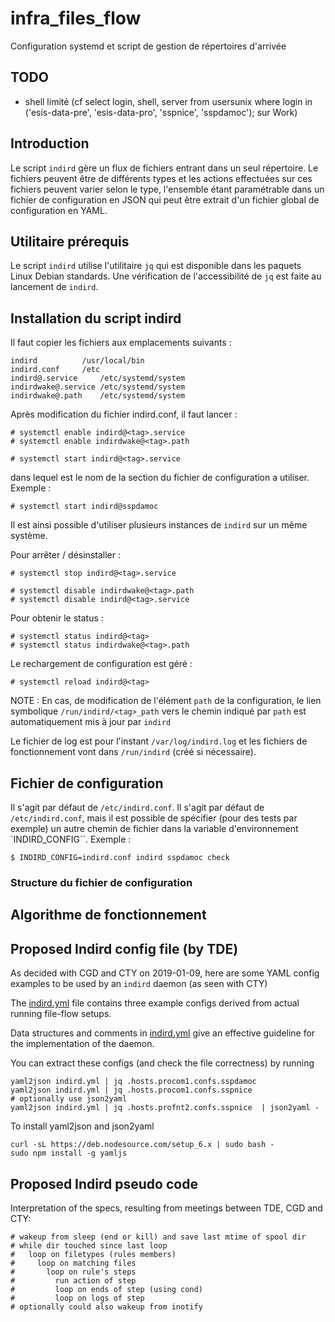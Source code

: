 # infra_files_flow
Configuration systemd et script de gestion de répertoires d'arrivée

## TODO

* shell limité (cf select login, shell, server from usersunix where login in ('esis-data-pre', 'esis-data-pro', 'sspnice', 'sspdamoc'); sur Work)

## Introduction
Le script `indird` gère un flux de fichiers entrant dans un seul répertoire. Le fichiers peuvent être de différents types et les actions effectuées sur ces fichiers peuvent varier selon le type, l'ensemble étant paramétrable dans un fichier de configuration en JSON qui peut être extrait d'un fichier global de configuration en YAML.

## Utilitaire prérequis
Le script `indird` utilise l'utilitaire `jq` qui est disponible dans les paquets Linux Debian standards.
Une vérification de l'accessibilité de `jq` est faite au lancement de `indird`.

## Installation du script indird

Il faut copier les fichiers aux emplacements suivants :
```
indird			/usr/local/bin
indird.conf		/etc
indird@.service		/etc/systemd/system
indirdwake@.service	/etc/systemd/system
indirdwake@.path	/etc/systemd/system
```
Après modification du fichier indird.conf, il faut lancer :
```
# systemctl enable indird@<tag>.service
# systemctl enable indirdwake@<tag>.path

# systemctl start indird@<tag>.service
```
dans lequel <tag> est le nom de la section du fichier de configuration a utiliser. Exemple :
```
# systemctl start indird@sspdamoc
```
Il est ainsi possible d'utiliser plusieurs instances de `indird` sur un même système.

Pour arrêter / désinstaller :

```
# systemctl stop indird@<tag>.service

# systemctl disable indirdwake@<tag>.path
# systemctl disable indird@<tag>.service

```
Pour obtenir le status :
```
# systemctl status indird@<tag>
# systemctl status indirdwake@<tag>.path
```
Le rechargement de configuration est géré :
```
# systemctl reload indird@<tag>
```
NOTE : En cas, de modification de l'élément `path` de la configuration, le lien symbolique `/run/indird/<tag>_path` vers le chemin indiqué par `path` est automatiquement mis à jour par `indird`

Le fichier de log est pour l'instant `/var/log/indird.log` et les fichiers de fonctionnement vont dans `/run/indird` (créé si nécessaire).

## Fichier de configuration
Il s'agit par défaut de ```/etc/indird.conf```.
Il s'agit par défaut de `/etc/indird.conf`, mais il est possible de spécifier (pour des tests par exemple) un autre chemin de fichier dans la variable d'environnement `INDIRD_CONFIG``. Exemple :
```
$ INDIRD_CONFIG=indird.conf indird sspdamoc check
```
### Structure du fichier de configuration


## Algorithme de fonctionnement

## Proposed Indird config file (by TDE)

[indird.yml]: ./indird.yml "local file"

As decided with CGD and CTY on 2019-01-09, here are some YAML config examples
to be used by an `indird` daemon (as seen with CTY)

The [indird.yml][] file contains three example configs derived from
actual running file-flow setups.

Data structures and comments in [indird.yml][] give an effective
guideline for the implementation of the daemon.

You can extract these configs (and check the file correctness) by running

```
yaml2json indird.yml | jq .hosts.procom1.confs.sspdamoc
yaml2json indird.yml | jq .hosts.procom1.confs.sspnice
# optionally use json2yaml
yaml2json indird.yml | jq .hosts.profnt2.confs.sspnice  | json2yaml -
```

To install yaml2json and json2yaml

```
curl -sL https://deb.nodesource.com/setup_6.x | sudo bash -
sudo npm install -g yamljs
```

## Proposed Indird pseudo code

Interpretation of the specs, resulting from meetings between TDE, CGD and CTY:

```
# wakeup from sleep (end or kill) and save last mtime of spool dir
# while dir touched since last loop
#   loop on filetypes (rules members)
#	  loop on matching files
#	    loop on rule's steps
#	      run action of step
#	      loop on ends of step (using cond)
#	      loop on logs of step
# optionally could also wakeup from inotify
```
